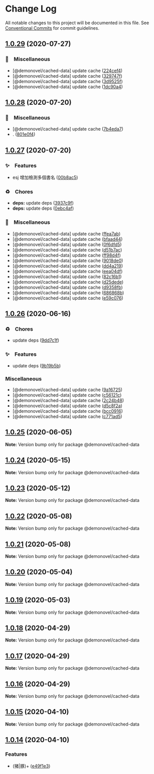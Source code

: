 # Change Log

All notable changes to this project will be documented in this file.
See [Conventional Commits](https://conventionalcommits.org) for commit guidelines.

## [1.0.29](https://github.com/bluelovers/ws-rest/compare/@demonovel/cached-data@1.0.28...@demonovel/cached-data@1.0.29) (2020-07-27)


### 🔖　Miscellaneous

* [@demonovel/cached-data] update cache ([224cef4](https://github.com/bluelovers/ws-rest/commit/224cef4b5e84942967b1838ef5eb2f6ca3ab1e4e))
* [@demonovel/cached-data] update cache ([329747f](https://github.com/bluelovers/ws-rest/commit/329747f2c13bd91c3f28855959d60f8c11f1b968))
* [@demonovel/cached-data] update cache ([3d9525f](https://github.com/bluelovers/ws-rest/commit/3d9525f06148b4791e2c412b4883ed4a3843638a))
* [@demonovel/cached-data] update cache ([1dc90a4](https://github.com/bluelovers/ws-rest/commit/1dc90a413728f0d9dbb8874be1c0422403dcd776))





## [1.0.28](https://github.com/bluelovers/ws-rest/compare/@demonovel/cached-data@1.0.27...@demonovel/cached-data@1.0.28) (2020-07-20)


### 🔖　Miscellaneous

* [@demonovel/cached-data] update cache ([7b4eda7](https://github.com/bluelovers/ws-rest/commit/7b4eda7e2d225e08d405c919d7ccf053d57d4531))
* . ([801e0f4](https://github.com/bluelovers/ws-rest/commit/801e0f4ff7bd29c81e67934636f57e57d0d01c74))





## [1.0.27](https://github.com/bluelovers/ws-rest/compare/@demonovel/cached-data@1.0.26...@demonovel/cached-data@1.0.27) (2020-07-20)


### ✨　Features

* esj 增加檢測多個書名 ([00b8ac5](https://github.com/bluelovers/ws-rest/commit/00b8ac5c9dc6f18d99cffecb90cb191c5502313d))


### ♻️　Chores

* **deps:** update deps ([3937c9f](https://github.com/bluelovers/ws-rest/commit/3937c9f90040c4804c841bcb40fbe90e9654a652))
* **deps:** update deps ([0ebc4af](https://github.com/bluelovers/ws-rest/commit/0ebc4af0fd3c2fa7f74dfdaf32be84d657c4209c))


### 🔖　Miscellaneous

* [@demonovel/cached-data] update cache ([ffea7ab](https://github.com/bluelovers/ws-rest/commit/ffea7ab43458a53c4bff1e22bf2c17e340fc01c7))
* [@demonovel/cached-data] update cache ([bfaad44](https://github.com/bluelovers/ws-rest/commit/bfaad446a411527e037a09b9dc1cbc6013fae91d))
* [@demonovel/cached-data] update cache ([0f6dfd5](https://github.com/bluelovers/ws-rest/commit/0f6dfd591907e93a0b75160c13f09a66e26f4569))
* [@demonovel/cached-data] update cache ([d51b7ac](https://github.com/bluelovers/ws-rest/commit/d51b7ac899afd77b5b4fa2a46c2067f9bb81ddd4))
* [@demonovel/cached-data] update cache ([ff98d4f](https://github.com/bluelovers/ws-rest/commit/ff98d4f6b06f6adf9166b28ee9ef7d64b06c857d))
* [@demonovel/cached-data] update cache ([9018de0](https://github.com/bluelovers/ws-rest/commit/9018de048ef82593caef3c2e2e35e87fc9b69f46))
* [@demonovel/cached-data] update cache ([dd4a219](https://github.com/bluelovers/ws-rest/commit/dd4a2193ee32a56e8d436d352574ae2e866a7cd1))
* [@demonovel/cached-data] update cache ([eea04df](https://github.com/bluelovers/ws-rest/commit/eea04df3aa29f1ea826f20ae19cbe4903ee96ad6))
* [@demonovel/cached-data] update cache ([82c16b1](https://github.com/bluelovers/ws-rest/commit/82c16b10c9e7860a81e8a290e2a6e32d387a84c9))
* [@demonovel/cached-data] update cache ([d25dede](https://github.com/bluelovers/ws-rest/commit/d25dede4b0c836c3283601bbd453bed15000bc2d))
* [@demonovel/cached-data] update cache ([d9358fb](https://github.com/bluelovers/ws-rest/commit/d9358fb15e667cebe565c75abce70428e703af11))
* [@demonovel/cached-data] update cache ([686868b](https://github.com/bluelovers/ws-rest/commit/686868b02acd5bc8f788c7f509b2999089d38ed4))
* [@demonovel/cached-data] update cache ([e59c076](https://github.com/bluelovers/ws-rest/commit/e59c076f3906da2b31d462820b7b3a112004a927))





## [1.0.26](https://github.com/bluelovers/ws-rest/compare/@demonovel/cached-data@1.0.25...@demonovel/cached-data@1.0.26) (2020-06-16)


### ♻️　Chores

*  update deps ([9dd7c1f](https://github.com/bluelovers/ws-rest/commit/9dd7c1fc5b40ac28a6f928c89dbf36be1add89c6))


### ✨　Features

*  update deps ([9b19b5b](https://github.com/bluelovers/ws-rest/commit/9b19b5bf40d40a9761fc01fe7daa630fcf4df1e8))


### Miscellaneous

* [@demonovel/cached-data] update cache ([9a16725](https://github.com/bluelovers/ws-rest/commit/9a167257cba02c08f708202623b9a8bc0fd54a7a))
* [@demonovel/cached-data] update cache ([c56121c](https://github.com/bluelovers/ws-rest/commit/c56121caf0e6dc666484b67ffd445705c29d44a0))
* [@demonovel/cached-data] update cache ([2c24b48](https://github.com/bluelovers/ws-rest/commit/2c24b488115bbf0a75841cb722b3b24dd95a25cf))
* [@demonovel/cached-data] update cache ([d5c8f2a](https://github.com/bluelovers/ws-rest/commit/d5c8f2a895c4b3fd82caf231ee14f6807e964fbe))
* [@demonovel/cached-data] update cache ([bcc0916](https://github.com/bluelovers/ws-rest/commit/bcc0916c6b00976f413fdbb61ca1f47a873b0b15))
* [@demonovel/cached-data] update cache ([c771ad5](https://github.com/bluelovers/ws-rest/commit/c771ad592e613387e4288bfe14dca221bfe7da52))





## [1.0.25](https://github.com/bluelovers/ws-rest/compare/@demonovel/cached-data@1.0.24...@demonovel/cached-data@1.0.25) (2020-06-05)

**Note:** Version bump only for package @demonovel/cached-data





## [1.0.24](https://github.com/bluelovers/ws-rest/compare/@demonovel/cached-data@1.0.23...@demonovel/cached-data@1.0.24) (2020-05-15)

**Note:** Version bump only for package @demonovel/cached-data





## [1.0.23](https://github.com/bluelovers/ws-rest/compare/@demonovel/cached-data@1.0.22...@demonovel/cached-data@1.0.23) (2020-05-12)

**Note:** Version bump only for package @demonovel/cached-data





## [1.0.22](https://github.com/bluelovers/ws-rest/compare/@demonovel/cached-data@1.0.21...@demonovel/cached-data@1.0.22) (2020-05-08)

**Note:** Version bump only for package @demonovel/cached-data





## [1.0.21](https://github.com/bluelovers/ws-rest/compare/@demonovel/cached-data@1.0.20...@demonovel/cached-data@1.0.21) (2020-05-08)

**Note:** Version bump only for package @demonovel/cached-data





## [1.0.20](https://github.com/bluelovers/ws-rest/compare/@demonovel/cached-data@1.0.19...@demonovel/cached-data@1.0.20) (2020-05-04)

**Note:** Version bump only for package @demonovel/cached-data





## [1.0.19](https://github.com/bluelovers/ws-rest/compare/@demonovel/cached-data@1.0.18...@demonovel/cached-data@1.0.19) (2020-05-03)

**Note:** Version bump only for package @demonovel/cached-data





## [1.0.18](https://github.com/bluelovers/ws-rest/compare/@demonovel/cached-data@1.0.17...@demonovel/cached-data@1.0.18) (2020-04-29)

**Note:** Version bump only for package @demonovel/cached-data





## [1.0.17](https://github.com/bluelovers/ws-rest/compare/@demonovel/cached-data@1.0.16...@demonovel/cached-data@1.0.17) (2020-04-29)

**Note:** Version bump only for package @demonovel/cached-data





## [1.0.16](https://github.com/bluelovers/ws-rest/compare/@demonovel/cached-data@1.0.15...@demonovel/cached-data@1.0.16) (2020-04-29)

**Note:** Version bump only for package @demonovel/cached-data





## [1.0.15](https://github.com/bluelovers/ws-rest/compare/@demonovel/cached-data@1.0.14...@demonovel/cached-data@1.0.15) (2020-04-10)

**Note:** Version bump only for package @demonovel/cached-data





## [1.0.14](https://github.com/bluelovers/ws-rest/compare/@demonovel/cached-data@1.0.13...@demonovel/cached-data@1.0.14) (2020-04-10)


### Features

* (猪|豚)+ ([e49f1e3](https://github.com/bluelovers/ws-rest/commit/e49f1e32e744f3d9b867d1a06489469a8950ee6f))
